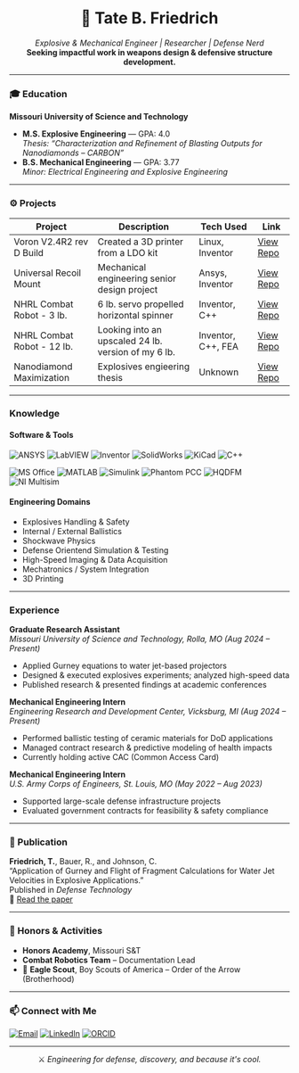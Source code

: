 <!-- GitHub README.md for Tate B. Friedrich -->

<h1 align="center">🧨 Tate B. Friedrich</h1>
<p align="center">
  <em>Explosive & Mechanical Engineer | Researcher | Defense Nerd</em><br>
  <strong>Seeking impactful work in weapons design & defensive structure development.</strong>
</p>

---

### 🎓 Education

**Missouri University of Science and Technology**  
- **M.S. Explosive Engineering** — GPA: 4.0  
  _Thesis: “Characterization and Refinement of Blasting Outputs for Nanodiamonds – CARBON”_  
- **B.S. Mechanical Engineering** — GPA: 3.77  
  _Minor: Electrical Engineering and Explosive Engineering_  

---

### ⚙️ Projects

<!-- Future project cards -->
| Project                    | Description                                                  | Tech Used            | Link                                                                 |
|----------------------------|--------------------------------------------------------------|----------------------|----------------------------------------------------------------------|
| Voron V2.4R2 rev D Build   | Created a 3D printer from a LDO kit                          | Linux, Inventor      | [View Repo](https://github.com/Tate-Friedrich/Project-Voron2.4)      |
| Universal Recoil Mount     | Mechanical engineering senior design project                 | Ansys, Inventor      | [View Repo](https://github.com/Tate-Friedrich/Project-MechSeniorProj)|
| NHRL Combat Robot - 3 lb.  | 6 lb. servo propelled horizontal spinner                     | Inventor, C++        | [View Repo](https://github.com/Tate-Friedrich/Project-NHRL.HW3lb)    |
| NHRL Combat Robot - 12 lb. | Looking into an upscaled 24 lb. version of my 6 lb.          | Inventor, C++, FEA   | [View Repo](https://github.com/Tate-Friedrich/Project-NHRL.HW12lb)   |
| Nanodiamond Maximization   | Explosives engieering thesis                                 | Unknown              | [View Repo](https://github.com/Tate-Friedrich/Project-ExpThesis)     |

---

### Knowledge

#### Software & Tools
![ANSYS](https://img.shields.io/badge/%20-white?style=for-the-badge&logo=ansys&logoColor=black&logoSize=auto)
![LabVIEW](https://img.shields.io/badge/%20Labview-white?style=for-the-badge&logo=labview&logoColor=black&logoSize=auto)
![Inventor](https://img.shields.io/badge/%20Autodesk-white?style=for-the-badge&logo=autodesk&logoColor=black&logoSize=auto)
![SolidWorks](https://img.shields.io/badge/%20Solidworks-white?style=for-the-badge&logo=dassaultsystemes&logoColor=%23005386&logoSize=auto)
![KiCad](https://img.shields.io/badge/%20-white?style=for-the-badge&logo=kicad&logoColor=%23314CB0&logoSize=auto)
![C++](https://img.shields.io/badge/%20C++-white?style=for-the-badge&logo=C%2B%2B&logoColor=%2300599C&logoSize=auto)

![MS Office](https://img.shields.io/badge/MS_Office-white?style=for-the-badge&logo=microsoft-office&logoColor=white)
![MATLAB](https://img.shields.io/badge/MATLAB-white?style=for-the-badge&logo=mathworks&logoColor=white)
![Simulink](https://img.shields.io/badge/Simulink-white?style=for-the-badge&logo=mathworks&logoColor=white)
![Phantom PCC](https://img.shields.io/badge/Phantom_PCC-white?style=for-the-badge&logo=camera)
![HQDFM](https://img.shields.io/badge/HQDFM-white?style=for-the-badge&logo=code)
![NI Multisim](https://img.shields.io/badge/NI%20Multisim-white?style=for-the-badge&logo=code)

#### Engineering Domains
- Explosives Handling & Safety
- Internal / External Ballistics
- Shockwave Physics
- Defense Orientend Simulation & Testing
- High-Speed Imaging & Data Acquisition  
- Mechatronics / System Integration
- 3D Printing

---

### Experience

**Graduate Research Assistant**  
_Missouri University of Science and Technology, Rolla, MO (Aug 2024 – Present)_  
- Applied Gurney equations to water jet-based projectors  
- Designed & executed explosives experiments; analyzed high-speed data  
- Published research & presented findings at academic conferences  

**Mechanical Engineering Intern**  
_Engineering Research and Development Center, Vicksburg, MI (Aug 2024 – Present)_  
- Performed ballistic testing of ceramic materials for DoD applications  
- Managed contract research & predictive modeling of health impacts  
- Currently holding active CAC (Common Access Card)  

**Mechanical Engineering Intern**  
_U.S. Army Corps of Engineers, St. Louis, MO (May 2022 – Aug 2023)_  
- Supported large-scale defense infrastructure projects  
- Evaluated government contracts for feasibility & safety compliance  

---

### 📄 Publication

**Friedrich, T.**, Bauer, R., and Johnson, C.  
“Application of Gurney and Flight of Fragment Calculations for Water Jet Velocities in Explosive Applications.”  
Published in _Defense Technology_  
📎 [Read the paper](https://doi.org/10.1016/j.dt.2025.03.010)

---

### 🏅 Honors & Activities

- **Honors Academy**, Missouri S&T  
- **Combat Robotics Team** – Documentation Lead  
- 🦅 **Eagle Scout**, Boy Scouts of America – Order of the Arrow (Brotherhood)

---

### 📫 Connect with Me

[![Email](https://img.shields.io/badge/Email-tateb.friedrich%40gmail.com-blue?style=flat&logo=gmail)](mailto:tateb.friedrich@gmail.com)
[![LinkedIn](https://img.shields.io/badge/LinkedIn-Tate%20Friedrich-blue?style=flat&logo=linkedin)](https://www.linkedin.com/in/tate-friedrich-835b1321b)
[![ORCID](https://img.shields.io/badge/ORCID-0009--0003--1121--5728-green?style=flat&logo=orcid)](https://orcid.org/0009-0003-1121-5728)

---


<p align="center">
  ⚔️ <em>Engineering for defense, discovery, and because it's cool.</em>  
</p>
